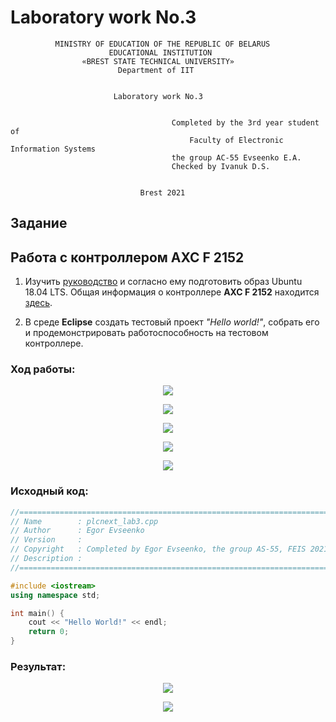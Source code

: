 # Laboratory work No.3              
              MINISTRY OF EDUCATION OF THE REPUBLIC OF BELARUS
                          EDUCATIONAL INSTITUTION 
                    «BREST STATE TECHNICAL UNIVERSITY»        
                            Department of IIT


                           Laboratory work No.3 


	                                	Completed by the 3rd year student of 
                                            Faculty of Electronic Information Systems
	                                	the group AC-55 Evseenko E.A.
                                 		Checked by Ivanuk D.S.


                                 Brest 2021

## Задание 
## Работа с контроллером **AXC F 2152** ##

1. Изучить [руководство](https://github.com/savushkin-r-d/PLCnext_howto/tree/master/HowTo%20install%20Linux%20(Ubuntu)%20tools%20for%20C%2B%2B%20programming%20with%20Eclipse%20IDE) и согласно ему подготовить образ Ubuntu 18.04 LTS. Общая информация о контроллере **AXC F 2152** находится [здесь](https://www.plcnext-community.net/index.php?option=com_wrapper&view=wrapper&Itemid=374&lang=en).

2. В среде **Eclipse** создать тестовый проект *"Hello world!"*, собрать его и продемонстрировать работоспособность на тестовом контроллере.

### Ход работы:
<p align="center">
  <img src ="https://github.com/morf1n/plcnext_screenshots/blob/main/1.png">
</p>
<p align="center">
  <img src ="https://github.com/morf1n/plcnext_screenshots/blob/main/2.png">
</p>
<p align="center">
  <img src ="https://github.com/morf1n/plcnext_screenshots/blob/main/3.png">
</p>
<p align="center">
  <img src ="https://github.com/morf1n/plcnext_screenshots/blob/main/4.png">
</p>
<p align="center">
  <img src ="https://github.com/morf1n/plcnext_screenshots/blob/main/5.png">
</p>

### Исходный код:
```C++
//============================================================================
// Name        : plcnext_lab3.cpp
// Author      : Egor Evseenko
// Version     :
// Copyright   : Completed by Egor Evseenko, the group AS-55, FEIS 2021.
// Description : 
//============================================================================

#include <iostream>
using namespace std;

int main() {
	cout << "Hello World!" << endl;
	return 0;
}
```

### Результат:
<p align="center">
  <img src ="https://github.com/morf1n/plcnext_screenshots/blob/main/6.png">
</p>
<p align="center">
  <img src ="https://github.com/morf1n/plcnext_screenshots/blob/main/7.png">
</p>
